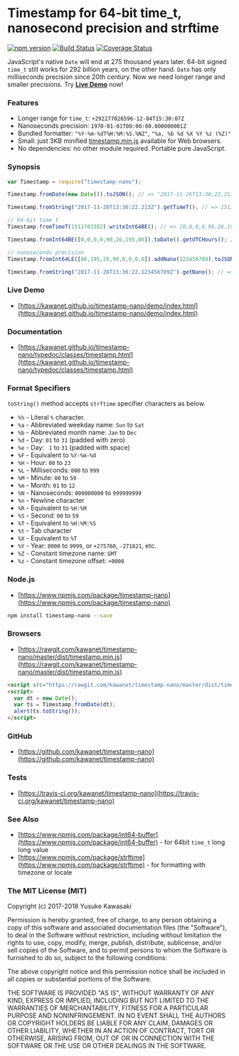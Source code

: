 # Timestamp for 64-bit time_t, nanosecond precision and strftime

[![npm version](https://badge.fury.io/js/timestamp-nano.svg)](https://badge.fury.io/js/timestamp-nano) [![Build Status](https://travis-ci.org/kawanet/timestamp-nano.svg?branch=master)](https://travis-ci.org/kawanet/timestamp-nano) [![Coverage Status](https://coveralls.io/repos/github/kawanet/timestamp-nano/badge.svg?branch=master)](https://coveralls.io/github/kawanet/timestamp-nano?branch=master)

JavaScript's native `Date` will end at 275 thousand years later.
64-bit signed `time_t` still works for 292 billion years, on the other hand.
`Date` has only milliseconds precision since 20th century.
Now we need longer range and smaller precisions.
Try **[Live Demo](https://kawanet.github.io/timestamp-nano/demo/index.html)** now!

### Features

- Longer range for `time_t`: `+292277026596-12-04T15:30:07Z`
- Nanoseconds precision: `1970-01-01T00:00:00.000000001Z`
- Bundled formatter: `"%Y-%m-%dT%H:%M:%S.%NZ"`, `"%a, %b %d %X %Y %z (%Z)"`
- Small: just 3KB minified [timestamp.min.js](https://rawgit.com/kawanet/timestamp-nano/master/dist/timestamp.min.js) available for Web browsers.
- No dependencies: no other module required. Portable pure JavaScript.

### Synopsis

```js
var Timestamp = require("timestamp-nano");

Timestamp.fromDate(new Date()).toJSON(); // => "2017-11-26T13:36:22.213Z"

Timestamp.fromString("2017-11-26T13:36:22.213Z").getTimeT(); // => 1511703382

// 64-bit time_t
Timestamp.fromTimeT(1511703382).writeInt64BE(); // => [0,0,0,0,90,26,195,86]

Timestamp.fromInt64BE([0,0,0,0,90,26,195,86]).toDate().getUTCHours(); // => 13

// nanoseconds precision
Timestamp.fromInt64LE([86,195,26,90,0,0,0,0]).addNano(123456789).toJSON(); // => "2017-11-26T13:36:22.123456789Z"

Timestamp.fromString("2017-11-26T13:36:22.123456789Z").getNano(); // => 123456789
```

### Live Demo

- [https://kawanet.github.io/timestamp-nano/demo/index.html](https://kawanet.github.io/timestamp-nano/demo/index.html)

### Documentation

- [https://kawanet.github.io/timestamp-nano/typedoc/classes/timestamp.html](https://kawanet.github.io/timestamp-nano/typedoc/classes/timestamp.html)

### Format Specifiers

`toString()` method accepts `strftime` specifier characters as below.

- `%%` - Literal `%` character.
- `%a` - Abbreviated weekday name: `Sun` to `Sat`
- `%b` - Abbreviated month name: `Jan` to `Dec`
- `%d` - Day: `01` to `31` (padded with zero)
- `%e` - Day: ` 1` to `31` (padded with space)
- `%F` - Equivalent to `%Y-%m-%d`
- `%H` - Hour: `00` to `23`
- `%L` - Milliseconds: `000` to `999`
- `%M` - Minute: `00` to `59`
- `%m` - Month: `01` to `12`
- `%N` - Nanoseconds: `000000000` to `999999999`
- `%n` - Newline character
- `%R` - Equivalent to `%H:%M`
- `%S` - Second: `00` to `59`
- `%T` - Equivalent to `%H:%M:%S`
- `%t` - Tab character
- `%X` - Equivalent to `%T`
- `%Y` - Year: `0000` to `9999`, or `+275760`, `-271821`, etc.
- `%Z` - Constant timezone name: `GMT`
- `%z` - Constant timezone offset: `+0000`

### Node.js

- [https://www.npmjs.com/package/timestamp-nano](https://www.npmjs.com/package/timestamp-nano)

```sh
npm install timestamp-nano --save
```

### Browsers

- [https://rawgit.com/kawanet/timestamp-nano/master/dist/timestamp.min.js](https://rawgit.com/kawanet/timestamp-nano/master/dist/timestamp.min.js)

```html
<script src="https://rawgit.com/kawanet/timestamp-nano/master/dist/timestamp.min.js"></script>
<script>
  var dt = new Date();
  var ts = Timestamp.fromDate(dt);
  alert(ts.toString());
</script>
```

### GitHub

- [https://github.com/kawanet/timestamp-nano](https://github.com/kawanet/timestamp-nano)

### Tests

- [https://travis-ci.org/kawanet/timestamp-nano](https://travis-ci.org/kawanet/timestamp-nano)

### See Also

- [https://www.npmjs.com/package/int64-buffer](https://www.npmjs.com/package/int64-buffer) - for 64bit `time_t` long long value
- [https://www.npmjs.com/package/strftime](https://www.npmjs.com/package/strftime) - for formatting with timezone or locale

### The MIT License (MIT)

Copyright (c) 2017-2018 Yusuke Kawasaki

Permission is hereby granted, free of charge, to any person obtaining a copy
of this software and associated documentation files (the "Software"), to deal
in the Software without restriction, including without limitation the rights
to use, copy, modify, merge, publish, distribute, sublicense, and/or sell
copies of the Software, and to permit persons to whom the Software is
furnished to do so, subject to the following conditions:

The above copyright notice and this permission notice shall be included in all
copies or substantial portions of the Software.

THE SOFTWARE IS PROVIDED "AS IS", WITHOUT WARRANTY OF ANY KIND, EXPRESS OR
IMPLIED, INCLUDING BUT NOT LIMITED TO THE WARRANTIES OF MERCHANTABILITY,
FITNESS FOR A PARTICULAR PURPOSE AND NONINFRINGEMENT. IN NO EVENT SHALL THE
AUTHORS OR COPYRIGHT HOLDERS BE LIABLE FOR ANY CLAIM, DAMAGES OR OTHER
LIABILITY, WHETHER IN AN ACTION OF CONTRACT, TORT OR OTHERWISE, ARISING FROM,
OUT OF OR IN CONNECTION WITH THE SOFTWARE OR THE USE OR OTHER DEALINGS IN THE
SOFTWARE.
